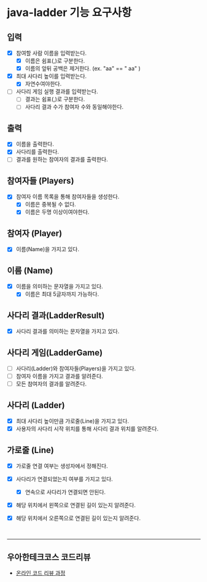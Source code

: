 # java-ladder 기능 요구사항

## 입력
- [x] 참여할 사람 이름을 입력받는다.
  - [x] 이름은 쉼표(,)로 구분한다.
  - [x] 이름의 앞뒤 공백은 제거한다. (ex. "aa" == " aa" )
- [x] 최대 사다리 높이를 입력받는다.
  - [x] 자연수여야한다.
- [ ] 사다리 게임 실행 결과를 입력받는다.
  - [ ] 결과는 쉼표(,)로 구분한다.
  - [ ] 사다리 결과 수가 참여자 수와 동일해야한다.

## 출력
- [x] 이름을 출력한다.
- [x] 사다리를 출력한다.
- [ ] 결과를 원하는 참여자의 결과를 출력한다.

## 참여자들 (Players)
- [x] 참여자 이름 목록을 통해 참여자들을 생성한다.
  - [x] 이름은 중복될 수 없다.
  - [x] 이름은 두명 이상이여야한다.

## 참여자 (Player)
- [x] 이름(Name)을 가지고 있다.

## 이름 (Name)
- [x] 이름을 의미하는 문자열을 가지고 있다.
  - [x] 이름은 최대 5글자까지 가능하다.

## 사다리 결과(LadderResult)
- [x] 사다리 결과를 의미하는 문자열을 가지고 있다.

## 사다리 게임(LadderGame)
- [ ] 사다리(Ladder)와 참여자들(Players)을 가지고 있다.
- [ ] 참여자 이름을 가지고 결과를 알려준다.
- [ ] 모든 참여자의 결과를 알려준다.

## 사다리 (Ladder)
- [x] 최대 사다리 높이만큼 가로줄(Line)을 가지고 있다.
- [x] 사용자의 사다리 시작 위치를 통해 사다리 결과 위치를 알려준다.

## 가로줄 (Line)
- [x] 가로줄 연결 여부는 생성자에서 정해진다.
- [x] 사다리가 연결되었는지 여부를 가지고 있다.
  - [x] 연속으로 사다리가 연결되면 안된다.
- [x] 해당 위치에서 왼쪽으로 연결된 길이 있는지 알려준다.
- [x] 해당 위치에서 오른쪽으로 연결된 길이 있는지 알려준다.


<br>
<hr>

## 우아한테크코스 코드리뷰

- [온라인 코드 리뷰 과정](https://github.com/woowacourse/woowacourse-docs/blob/master/maincourse/README.md)

